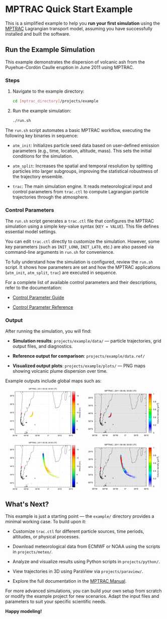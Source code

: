 # MPTRAC Quick Start Example

This is a simplified example to help you **run your first simulation** using the [MPTRAC](https://github.com/slcs-jsc/mptrac) Lagrangian transport model, assuming you have successfully installed and built the software.

## Run the Example Simulation

This example demonstrates the dispersion of volcanic ash from the Puyehue-Cordón Caulle eruption in June 2011 using MPTRAC.

### Steps

1. Navigate to the example directory:

   ```bash
   cd [mptrac_directory]/projects/example
   ```

2. Run the example simulation:

   ```bash
   ./run.sh
   ```

The `run.sh` script automates a basic MPTRAC workflow, executing the following key binaries in sequence:

- `atm_init`: Initializes particle seed data based on user-defined emission parameters (e.g., time, location, altitude, mass). This sets the initial conditions for the simulation.

- `atm_split`: Increases the spatial and temporal resolution by splitting particles into larger subgroups, improving the statistical robustness of the trajectory ensemble.

- `trac`: The main simulation engine. It reads meteorological input and control parameters from `trac.ctl` to compute Lagrangian particle trajectories through the atmosphere.

### Control Parameters

The `run.sh` script generates a `trac.ctl` file that configures the MPTRAC simulation using a simple key-value syntax (`KEY = VALUE`). This file defines essential model settings.

You can edit `trac.ctl` directly to customize the simulation. However, some key parameters (such as `INIT_LON0`, `INIT_LAT0`, etc.) are also passed via command-line arguments in `run.sh` for convenience.

To fully understand how the simulation is configured, review the `run.sh` script. It shows how parameters are set and how the MPTRAC applications (`atm_init`, `atm_split`, `trac`) are executed in sequence.

For a complete list of available control parameters and their descriptions, refer to the documentation:

- [Control Parameter Guide](https://slcs-jsc.github.io/mptrac/control-parameters/)

- [Control Parameter Reference](https://slcs-jsc.github.io/mptrac/doxygen/structctl__t.html)

### Output

After running the simulation, you will find:

- **Simulation results**: `projects/example/data/` — particle trajectories, grid output files, and diagnostics.

- **Reference output for comparison**: `projects/example/data.ref/`

- **Visualized output plots**: `projects/example/plots/` — PNG maps showing volcanic plume dispersion over time.

Example outputs include global maps such as:

<p align="center"><img src="plots.ref/atm_2011_06_06_00_00.tab.png" width="45%"/> &emsp; <img src="plots.ref/grid_2011_06_06_00_00.tab.png" width="45%"/></p>
<p align="center"><img src="plots.ref/atm_2011_06_08_00_00.tab.png" width="45%"/> &emsp; <img src="plots.ref/grid_2011_06_08_00_00.tab.png" width="45%"/></p>

## What's Next?

This example is just a starting point — the `example/` directory provides a minimal working case. To build upon it:

- Customize `trac.ctl` for different particle sources, time periods, altitudes, or physical processes.

- Download meteorological data from ECMWF or NOAA using the scripts in `projects/meteo/`.

- Analyze and visualize results using Python scripts in `projects/python/`.

- View trajectories in 3D using ParaView via `projects/paraview/`.

- Explore the full documentation in the [MPTRAC Manual](https://slcs-jsc.github.io/mptrac).

For more advanced simulations, you can build your own setup from scratch or modify the example project for new scenarios. Adapt the input files and parameters to suit your specific scientific needs.

**Happy modeling!**
